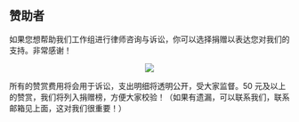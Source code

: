 ## 赞助者

如果您想帮助我们工作组进行律师咨询与诉讼，你可以选择捐赠以表达您对我们的支持。非常感谢！

<p align="center">
    <img src="https://10043.org/assets/images/donations.png">
</p>

所有的赞赏费用将会用于诉讼，支出明细将透明公开，受大家监督。50 元及以上的赞赏，我们将列入捐赠榜，方便大家校验！（如果有遗漏，可以联系我们，联系邮箱见上面，这对我们很重要！）